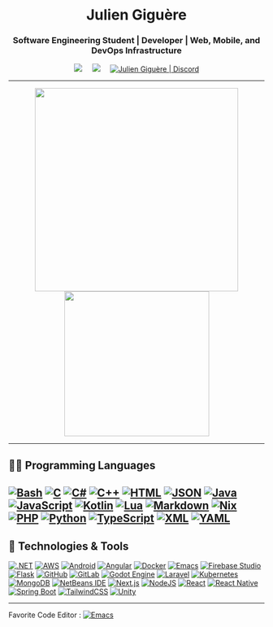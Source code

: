<h1 align="center">Julien Giguère</h1>
<h3 align="center">Software Engineering Student | Developer | Web, Mobile, and DevOps Infrastructure</h3>

<p align="center">
  <a href="mailto:juliengiguere887@gmail.com"><img src="https://img.shields.io/badge/Gmail-D14836?logo=gmail&logoColor=white"/></a>&nbsp;&nbsp;&nbsp;&nbsp;
  <a href="https://www.linkedin.com/in/JulienGiguere/"><img src="https://img.shields.io/badge/linkedin-%230077B5.svg?&style=for-the-badge&logo=linkedin&logoColor=white" /></a>&nbsp;&nbsp;&nbsp;&nbsp;
  <a href="https://discord.com/users/176413976492507137"><img alt="Julien Giguère | Discord" src="https://img.shields.io/badge/Discord-%235865F2.svg?style=for-the-badge&logo=discord&logoColor=white"/></a>
</p>

---

<p align="center">
  <img src="https://github-readme-stats-eight-theta.vercel.app/api?username=juliengiguere&show_icons=true&theme=dracula&include_all_commits=true&count_private=true" width="400">
  <img src="https://github-readme-stats.vercel.app/api/top-langs/?username=juliengiguere&layout=compact&theme=dracula" width="285"/>
</p>

---

## 🧑‍💻 Programming Languages

[![Bash](https://img.shields.io/badge/Bash-4EAA25?logo=gnubash&logoColor=fff)](#)
[![C](https://img.shields.io/badge/C-00599C?logo=c&logoColor=white)](#)
[![C#](https://custom-icon-badges.demolab.com/badge/C%23-%23239120.svg?logo=cshrp&logoColor=white)](#)
[![C++](https://img.shields.io/badge/C++-%2300599C.svg?logo=c%2B%2B&logoColor=white)](#)
[![HTML](https://img.shields.io/badge/HTML-%23E34F26.svg?logo=html5&logoColor=white)](#)
[![JSON](https://img.shields.io/badge/JSON-000?logo=json&logoColor=fff)](#)
[![Java](https://img.shields.io/badge/Java-%23ED8B00.svg?logo=openjdk&logoColor=white)](#)
[![JavaScript](https://img.shields.io/badge/-JavaScript-333333?style=flat&logo=javascript)](#)
[![Kotlin](https://img.shields.io/badge/Kotlin-%237F52FF.svg?logo=kotlin&logoColor=white)](#)
[![Lua](https://img.shields.io/badge/Lua-%232C2D72.svg?logo=lua&logoColor=white)](#)
[![Markdown](https://img.shields.io/badge/Markdown-%23000000.svg?logo=markdown&logoColor=white)](#)
[![Nix](https://img.shields.io/badge/Nix-5277C3.svg?&logo=NixOS&logoColor=white)](#)
[![PHP](https://img.shields.io/badge/php-%23777BB4.svg?&logo=php&logoColor=white)](#)
[![Python](https://img.shields.io/badge/-Python-333333?style=flat&logo=python)](#)
[![TypeScript](https://img.shields.io/badge/TypeScript-3178C6?logo=typescript&logoColor=fff)](#)
[![XML](https://img.shields.io/badge/XML-767C52?logo=xml&logoColor=fff)](#)
[![YAML](https://img.shields.io/badge/YAML-CB171E?logo=yaml&logoColor=fff)](#)
---

## 🔧 Technologies & Tools

[![.NET](https://img.shields.io/badge/.NET-512BD4?logo=dotnet&logoColor=fff)](#)
[![AWS](https://custom-icon-badges.demolab.com/badge/AWS-%23FF9900.svg?logo=aws&logoColor=white)](#)
[![Android](https://img.shields.io/badge/Android-3DDC84?logo=android&logoColor=white)](#)
[![Angular](https://img.shields.io/badge/Angular-%23DD0031.svg?logo=angular&logoColor=white)](#)
[![Docker](https://img.shields.io/badge/Docker-2496ED?logo=docker&logoColor=fff)](#)
[![Emacs](https://img.shields.io/badge/Emacs-%237F5AB6.svg?&logo=gnu-emacs&logoColor=white)](#)
[![Firebase Studio](https://custom-icon-badges.demolab.com/badge/Firebase%20Studio-F66C21?logo=firebase-studio&logoColor=fff)](#)
[![Flask](https://img.shields.io/badge/Flask-000?logo=flask&logoColor=fff)](#)
[![GitHub](https://img.shields.io/badge/GitHub-%23121011.svg?logo=github&logoColor=white)](#)
[![GitLab](https://img.shields.io/badge/GitLab-FC6D26?logo=gitlab&logoColor=fff)](#)
[![Godot Engine](https://img.shields.io/badge/Godot-%23FFFFFF.svg?logo=godot-engine)](#)
[![Laravel](https://img.shields.io/badge/Laravel-%23FF2D20.svg?logo=laravel&logoColor=white)](#)
[![Kubernetes](https://img.shields.io/badge/Kubernetes-326CE5?logo=kubernetes&logoColor=fff)](#)
[![MongoDB](https://img.shields.io/badge/MongoDB-%234ea94b.svg?logo=mongodb&logoColor=white)](#)
[![NetBeans IDE](https://img.shields.io/badge/NetBeans%20IDE-1B6AC6.svg?logo=apache-netbeans-ide&logoColor=white)](#)
[![Next.js](https://img.shields.io/badge/Next.js-black?logo=next.js&logoColor=white)](#)
[![NodeJS](https://img.shields.io/badge/Node.js-6DA55F?logo=node.js&logoColor=white)](#)
[![React](https://img.shields.io/badge/React-%2320232a.svg?logo=react&logoColor=%2361DAFB)](#)
[![React Native](https://img.shields.io/badge/React_Native-%2320232a.svg?logo=react&logoColor=%2361DAFB)](#)
[![Spring Boot](https://img.shields.io/badge/Spring%20Boot-6DB33F?logo=springboot&logoColor=fff)](#)
[![TailwindCSS](https://img.shields.io/badge/Tailwind%20CSS-%2338B2AC.svg?logo=tailwind-css&logoColor=white)](#)
[![Unity](https://img.shields.io/badge/Unity-%23000000.svg?logo=unity&logoColor=white)](#)

---
Favorite Code Editor : [![Emacs](https://img.shields.io/badge/Emacs-%237F5AB6.svg?&logo=gnu-emacs&logoColor=white)](#)
